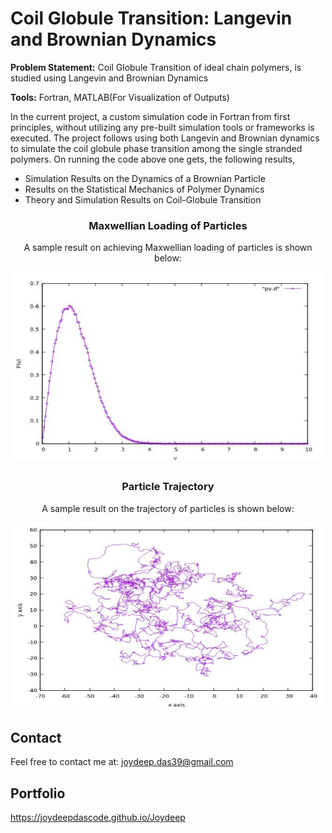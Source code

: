 # ﻿Coil Globule Transition: Langevin and Brownian Dynamics

**Problem Statement:** Coil Globule Transition of ideal chain polymers, is studied using Langevin and Brownian Dynamics

**Tools:** Fortran, MATLAB(For Visualization of Outputs)

In the current project, a custom simulation code in Fortran from first principles, without utilizing any pre-built simulation tools or frameworks is executed. The project follows using both Langevin and Brownian dynamics to simulate the coil globule phase transition among the single stranded polymers. On running the code above one gets, the following results,
* Simulation Results on the Dynamics of a Brownian Particle
* Results on the Statistical Mechanics of Polymer Dynamics
* Theory and Simulation Results on Coil-Globule Transition

<div style="text-align: center;">
    <h3>Maxwellian Loading of Particles</h3>
    <p>A sample result on achieving Maxwellian loading of particles is shown below:</p>
    <img src="media/maxwellian.png" alt="Maxwellian loading of particles" width="500" height="300">
</div>

<div style="text-align: center; margin-top: 30px;">
    <h3>Particle Trajectory</h3>
    <p>A sample result on the trajectory of particles is shown below:</p>
    <img src="media/trajectory.png" alt="Trajectory of particles" width="500" height="300">
</div>


## Contact
Feel free to contact me at:
joydeep.das39@gmail.com

## Portfolio
https://joydeepdascode.github.io/Joydeep


